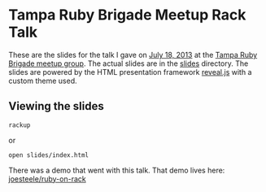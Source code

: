 # Tampa Ruby Brigade Meetup Rack Talk

These are the slides for the talk I gave on [July 18, 2013](http://www.meetup.com/tampa-rb/events/125327762/) at the [Tampa Ruby Brigade meetup group](http://www.meetup.com/tampa-rb). The actual slides are in the [slides](https://github.com/joesteele/rack-talk/tree/master/slides) directory. The slides are powered by the HTML presentation framework [reveal.js](https://github.com/joesteele/rack-talk/tree/master/slides) with a custom theme used.

## Viewing the slides
```
rackup
```
or
```
open slides/index.html
```

There was a demo that went with this talk. That demo lives here: [joesteele/ruby-on-rack](https://github.com/joesteele/ruby-on-rack)
